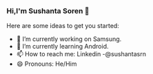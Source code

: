 ### Hi,I'm Sushanta Soren 👋



Here are some ideas to get you started:

- 🔭 I’m currently working on Samsung.
- 🌱 I’m currently learning Android.
- 📫 How to reach me: Linkedin -@sushantasrn
- 😄 Pronouns: He/Him
